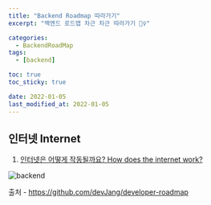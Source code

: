 ```yaml
---
title: "Backend Roadmap 따라가기"
excerpt: "백엔드 로드맵 차근 차근 따라가기 🚶‍♀️"

categories:
  - BackendRoadMap
tags:
  - [backend]

toc: true
toc_sticky: true

date: 2022-01-05
last_modified_at: 2022-01-05
---
```


## 인터넷 Internet
1. [인터넷은 어떻게 작동될까요? How does the internet work?](https://rimi0108.github.io/internet/How-does-the-internet-work/)

![backend](https://user-images.githubusercontent.com/73830753/148203590-db4f60d2-2929-42e6-9fe9-e838a2523e10.png)

출처 - https://github.com/devJang/developer-roadmap


